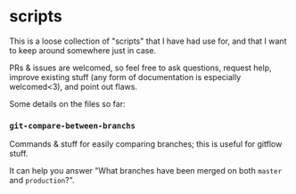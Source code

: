 # scripts

This is a loose collection of "scripts" that I have had use for, and that I want to keep around somewhere just in case.

PRs & issues are welcomed, so feel free to ask questions, request help, improve existing stuff (any form of documentation is especially welcomed<3), and point out flaws.

Some details on the files so far:

### `git-compare-between-branchs`

Commands & stuff for easily comparing branches; this is useful for gitflow stuff.

It can help you answer "What branches have been merged on both `master` and `production`?".

